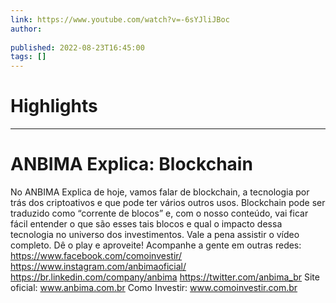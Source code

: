 ```yaml
---
link: https://www.youtube.com/watch?v=-6sYJliJBoc
author: 
   
published: 2022-08-23T16:45:00
tags: []
---
```

# Highlights


---
# ANBIMA Explica: Blockchain
No ANBIMA Explica de hoje, vamos falar de blockchain, a tecnologia por trás dos criptoativos e que pode ter vários outros usos. Blockchain pode ser traduzido como “corrente de blocos” e, com o nosso conteúdo, vai ficar fácil entender o que são esses tais blocos e qual o impacto dessa tecnologia no universo dos investimentos. Vale a pena assistir o vídeo completo. Dê o play e aproveite! Acompanhe a gente em outras redes: https://www.facebook.com/comoinvestir/ https://www.instagram.com/anbimaoficial/ https://br.linkedin.com/company/anbima https://twitter.com/anbima_br Site oficial: www.anbima.com.br Como Investir: www.comoinvestir.com.br